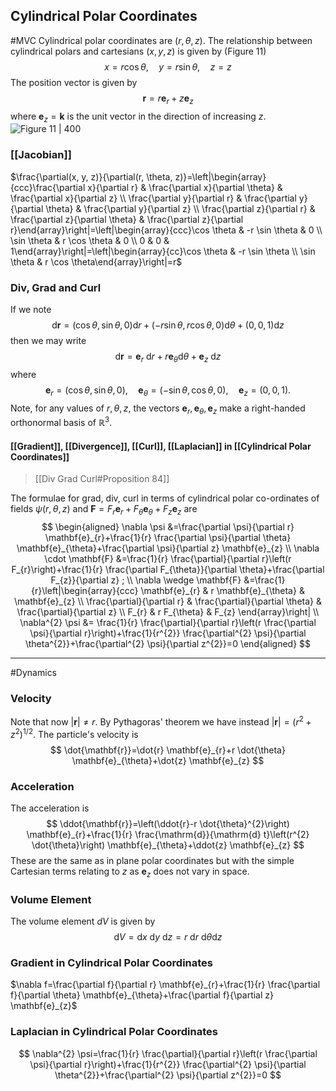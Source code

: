 ## Cylindrical Polar Coordinates
#MVC 
Cylindrical polar coordinates are $(r, \theta, z) .$ The relationship between cylindrical polars and cartesians $(x, y, z)$ is given by (Figure 11$)$
$$
x=r \cos \theta, \quad y=r \sin \theta, \quad z=z
$$
The position vector is given by
$$
\mathbf{r}=r \mathbf{e}_{r}+z \mathbf{e}_{z}
$$
where $\mathbf{e}_{z}=\mathbf{k}$ is the unit vector in the direction of increasing $z$.
![Figure 11 | 400](Dynamics_46.png)

### [[Jacobian]]
$\frac{\partial(x, y, z)}{\partial(r, \theta, z)}=\left|\begin{array}{ccc}\frac{\partial x}{\partial r} & \frac{\partial x}{\partial \theta} & \frac{\partial x}{\partial z} \\ \frac{\partial y}{\partial r} & \frac{\partial y}{\partial \theta} & \frac{\partial y}{\partial z} \\ \frac{\partial z}{\partial r} & \frac{\partial z}{\partial \theta} & \frac{\partial z}{\partial r}\end{array}\right|=\left|\begin{array}{ccc}\cos \theta & -r \sin \theta & 0 \\ \sin \theta & r \cos \theta & 0 \\ 0 & 0 & 1\end{array}\right|=\left|\begin{array}{cc}\cos \theta & -r \sin \theta \\ \sin \theta & r \cos \theta\end{array}\right|=r$
### Div, Grad and Curl
If we note
$$
\mathrm{d} \mathbf{r}=(\cos \theta, \sin \theta, 0) \mathrm{d} r+(-r \sin \theta, r \cos \theta, 0) \mathrm{d} \theta+(0,0,1) \mathrm{d} z
$$
then we may write
$$
\mathrm{d} \mathbf{r}=\mathbf{e}_{r} \mathrm{~d} r+r \mathbf{e}_{\theta} \mathrm{d} \theta+\mathbf{e}_{z} \mathrm{~d} z
$$
where
$$
\mathbf{e}_{r}=(\cos \theta, \sin \theta, 0), \quad \mathbf{e}_{\theta}=(-\sin \theta, \cos \theta, 0), \quad \mathbf{e}_{z}=(0,0,1) .
$$
Note, for any values of $r, \theta, z$, the vectors $\mathbf{e}_{r}, \mathbf{e}_{\theta}, \mathbf{e}_{z}$ make a right-handed orthonormal basis of $\mathbb{R}^{3} .$
#### [[Gradient]], [[Divergence]], [[Curl]], [[Laplacian]] in [[Cylindrical Polar Coordinates]]
>[[Div Grad Curl#Proposition 84]]

The formulae for grad, div, curl in terms of cylindrical polar co-ordinates of fields $\psi(r, \theta, z)$ and $\mathbf{F}=F_{r} \mathbf{e}_{r}+F_{\theta} \mathbf{e}_{\theta}+F_{z} \mathbf{e}_{z}$ are
$$
\begin{aligned}
\nabla \psi &=\frac{\partial \psi}{\partial r} \mathbf{e}_{r}+\frac{1}{r} \frac{\partial \psi}{\partial \theta} \mathbf{e}_{\theta}+\frac{\partial \psi}{\partial z} \mathbf{e}_{z} \\
\nabla \cdot \mathbf{F} &=\frac{1}{r} \frac{\partial}{\partial r}\left(r F_{r}\right)+\frac{1}{r} \frac{\partial F_{\theta}}{\partial \theta}+\frac{\partial F_{z}}{\partial z} ; \\
\nabla \wedge \mathbf{F} &=\frac{1}{r}\left|\begin{array}{ccc}
\mathbf{e}_{r} & r \mathbf{e}_{\theta} & \mathbf{e}_{z} \\
\frac{\partial}{\partial r} & \frac{\partial}{\partial \theta} & \frac{\partial}{\partial z} \\
F_{r} & r F_{\theta} & F_{z}
\end{array}\right| \\
\nabla^{2} \psi &= \frac{1}{r} \frac{\partial}{\partial r}\left(r \frac{\partial \psi}{\partial r}\right)+\frac{1}{r^{2}} \frac{\partial^{2} \psi}{\partial \theta^{2}}+\frac{\partial^{2} \psi}{\partial z^{2}}=0
\end{aligned}
$$

---
#Dynamics 
### Velocity
Note that now $|\mathbf{r}| \neq r$. By Pythagoras' theorem we have instead $|\mathbf{r}|=\left(r^{2}+z^{2}\right)^{1 / 2}$. The particle's velocity is
$$
\dot{\mathbf{r}}=\dot{r} \mathbf{e}_{r}+r \dot{\theta} \mathbf{e}_{\theta}+\dot{z} \mathbf{e}_{z}
$$
### Acceleration
The acceleration is
$$
\ddot{\mathbf{r}}=\left(\ddot{r}-r \dot{\theta}^{2}\right) \mathbf{e}_{r}+\frac{1}{r} \frac{\mathrm{d}}{\mathrm{d} t}\left(r^{2} \dot{\theta}\right) \mathbf{e}_{\theta}+\ddot{z} \mathbf{e}_{z}
$$
These are the same as in plane polar coordinates but with the simple Cartesian terms relating to $z$ as $\mathbf{e}_{z}$ does not vary in space.
### Volume Element
The volume element $d V$ is given by
$$
\mathrm{d} V=\mathrm{d} x \mathrm{~d} y \mathrm{~d} z=r \mathrm{~d} r \mathrm{~d} \theta \mathrm{d} z
$$
### Gradient in Cylindrical Polar Coordinates
$\nabla f=\frac{\partial f}{\partial r} \mathbf{e}_{r}+\frac{1}{r} \frac{\partial f}{\partial \theta} \mathbf{e}_{\theta}+\frac{\partial f}{\partial z} \mathbf{e}_{z}$

### Laplacian in Cylindrical Polar Coordinates
$$
\nabla^{2} \psi=\frac{1}{r} \frac{\partial}{\partial r}\left(r \frac{\partial \psi}{\partial r}\right)+\frac{1}{r^{2}} \frac{\partial^{2} \psi}{\partial \theta^{2}}+\frac{\partial^{2} \psi}{\partial z^{2}}=0
$$
